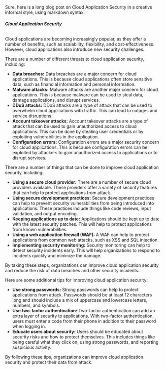 Sure, here is a long blog post on Cloud Application Security in a creative informal style, using markdown syntax:



###### **Cloud Application Security**

Cloud applications are becoming increasingly popular, as they offer a number of benefits, such as scalability, flexibility, and cost-effectiveness. However, cloud applications also introduce new security challenges.

There are a number of different threats to cloud application security, including:

* **Data breaches:** Data breaches are a major concern for cloud applications. This is because cloud applications often store sensitive data, such as financial information and personal information.
* **Malware attacks:** Malware attacks are another major concern for cloud applications. This is because malware can be used to steal data, damage applications, and disrupt services.
* **DDoS attacks:** DDoS attacks are a type of attack that can be used to overwhelm cloud applications with traffic. This can lead to outages and service disruptions.
* **Account takeover attacks:** Account takeover attacks are a type of attack that can be used to gain unauthorized access to cloud applications. This can be done by stealing user credentials or by exploiting vulnerabilities in the application.
* **Configuration errors:** Configuration errors are a major security concern for cloud applications. This is because configuration errors can be exploited by attackers to gain unauthorized access to applications or to disrupt services.

There are a number of things that can be done to improve cloud application security, including:

* **Using a secure cloud provider:** There are a number of secure cloud providers available. These providers offer a variety of security features that can help to protect applications from attack.
* **Using secure development practices:** Secure development practices can help to prevent security vulnerabilities from being introduced into applications. These practices include things like code reviews, input validation, and output encoding.
* **Keeping applications up to date:** Applications should be kept up to date with the latest security patches. This will help to protect applications from known vulnerabilities.
* **Using a web application firewall (WAF):** A WAF can help to protect applications from common web attacks, such as XSS and SQL injection.
* **Implementing security monitoring:** Security monitoring can help to detect security incidents early. This will help organizations to respond to incidents quickly and minimize the damage.

By taking these steps, organizations can improve cloud application security and reduce the risk of data breaches and other security incidents.



Here are some additional tips for improving cloud application security:

* **Use strong passwords:** Strong passwords can help to protect applications from attack. Passwords should be at least 12 characters long and should include a mix of uppercase and lowercase letters, numbers, and symbols.
* **Use two-factor authentication:** Two-factor authentication can add an extra layer of security to applications. With two-factor authentication, users must enter a code from their phone in addition to their password when logging in.
* **Educate users about security:** Users should be educated about security risks and how to protect themselves. This includes things like being careful what they click on, using strong passwords, and reporting suspicious activity.

By following these tips, organizations can improve cloud application security and protect their data from attack.